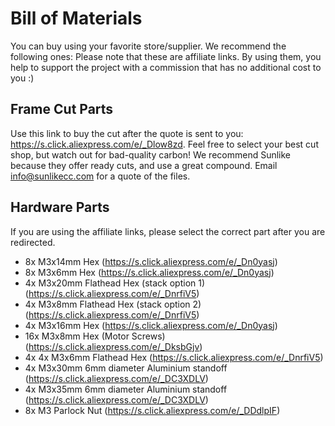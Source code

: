 # Bill of Materials
You can buy using your favorite store/supplier. We recommend the following ones:
Please note that these are affiliate links. By using them, you help to support the project with a commission that has no additional cost to you :)

## Frame Cut Parts
Use this link to buy the cut after the quote is sent to you: https://s.click.aliexpress.com/e/_Dlow8zd.
Feel free to select your best cut shop, but watch out for bad-quality carbon! We recommend Sunlike because they offer ready cuts, and use a great compound. Email info@sunlikecc.com for a quote of the files. 

## Hardware Parts
If you are using the affiliate links, please select the correct part after you are redirected.

- 8x M3x14mm Hex (https://s.click.aliexpress.com/e/_Dn0yasj)
- 8x M3x6mm Hex (https://s.click.aliexpress.com/e/_Dn0yasj)
- 4x M3x20mm Flathead Hex (stack option 1) (https://s.click.aliexpress.com/e/_DnrfiV5) 
- 4x M3x8mm Flathead Hex (stack option 2) (https://s.click.aliexpress.com/e/_DnrfiV5)
- 4x M3x16mm Hex (https://s.click.aliexpress.com/e/_Dn0yasj)
- 16x M3x8mm Hex (Motor Screws) (https://s.click.aliexpress.com/e/_DksbGjv)
- 4x 4x M3x6mm Flathead Hex (https://s.click.aliexpress.com/e/_DnrfiV5)
- 4x M3x30mm 6mm diameter Aluminium standoff (https://s.click.aliexpress.com/e/_DC3XDLV)
- 4x M3x35mm 6mm diameter Aluminium standoff (https://s.click.aliexpress.com/e/_DC3XDLV)
- 8x M3 Parlock Nut (https://s.click.aliexpress.com/e/_DDdlpIF)
